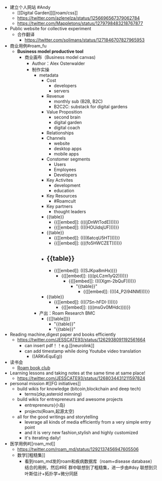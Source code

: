 - 建立个人网站 #Andy
    - [[Digital Garden]][[roam/css]]
    - https://twitter.com/azlenelza/status/1256696567379062784
    - https://twitter.com/Mappletons/status/1279798483218767877
- Public website for collective experiment
    - 合作翻译
        - https://twitter.com/solimans/status/1271846707827965953
- 商业用例#roam_fu
    - **Business model productive tool**
        - 商业画布（Business model canvas)
            - Author：Alex Osterwalder
            - 制作实操
                - metadata
                    - Cost
                        - developers
                        - servers
                    - Revenue
                        - monthly sub (B2B, B2C)
                        - B2C2C: substack for digital gardens
                    - Value Proposition
                        - second brain
                        - digital garden
                        - digital coach
                    - Relationships
                    - Channels
                        - website
                        - desktop apps
                        - mobile apps
                    - Constomer segments
                        - Users
                        - Employees
                        - Developers
                    - Key Activites
                        - development
                        - education
                    - Key Resources
                        - #Roamcult
                    - Key partners
                        - thought leaders
                    - {{table}}
                        - {{[[embed]]: ((((jDnWtTodE))))}}
                        - {{[[embed]]: ((((HOUidsjUF))))}}
                    - {{table}}
                        - {{[[embed]]: ((((6atcqU5HT))))}}
                        - {{[[embed]]: ((((fo5HWCZET))))}}
                    - {{table}}
                        - 
                        - {{[[embed]]: (((SJKpa8mHx))}}
                            - {{[[embed]]: ((((pLCzm1yQ2))))}}
                                - {{[[embed]]: ((((Xgm-2bQuF))))}}
                                    - "{{table}}"
                                        - {{[[embed]]: ((((4_P2i94NM))))}}
                    - {{table}}
                        - {{[[embed]]: ((((7Sn-hFDI-))))}}
                            - {{[[embed]]: ((((msGv0MHdc))))}}
                - 产出：Roam Research BMC
                    - {{[[table]]}}
                        - "{{table}}"
                        - "{{table}}"
- Reading machine,digest paper and books efficiently
    - https://twitter.com/JESSCATE93/status/1262938091192561664
        - can insert pdf！！e.g.[[neurolink]]
        - can add timestamp while doing Youtube video translation
            - ((ARKvEquEg))
- 读书会
    - [Roam book club](https://roamresearch.com/#/app/roam-book-club/page/D-igrPZnN)
- Learning lessons and taking notes at the same time at same place!
    - https://twitter.com/JESSCATE93/status/1268034431211597824
- personal mission #[[FG initiatives]]
    - build wikis for knowledge (bitcoin,blockchain and deep tech)
        - terms(zkp,asteroid minning)
    - build wikis for entrepreneurs and awesome projects
        - entrepreneurs(小岛)
        - projects(Roam,起源太空)
    - all for the good writings and storytelling
        - leverage all kinds of media efficiently from a very simple entry point 
        - and it is very new fashion,stylish and highly customized
        - it's iterating daily!
- 医学用例#[[roam_md]]
    - https://twitter.com/roam_md/status/1292137456947605506
    - 数学[[粗糙集]]
        - 看到roam_md发的roam和疾病数据库（roam+disease database）结合的用例，然后#RE 群中联想到了粗糙集，进一步由#dsy 联想到贝叶斯估计+拓扑学+微分同胚
